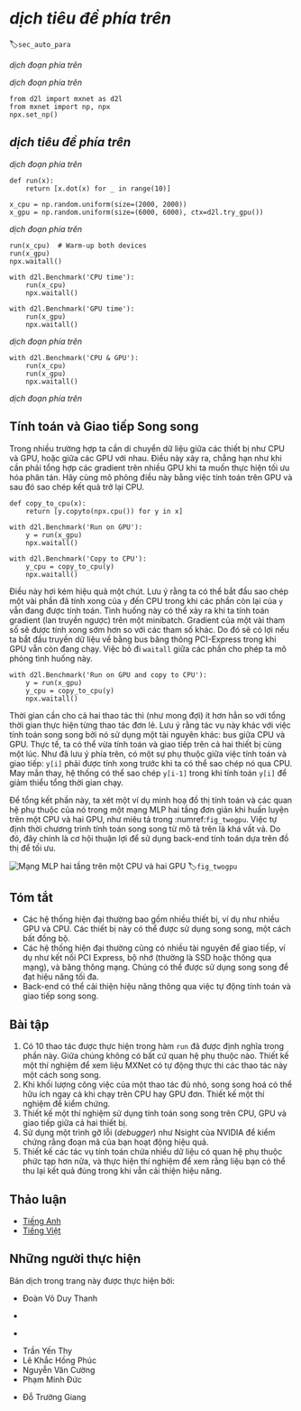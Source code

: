 <!-- ===================== Bắt đầu dịch Phần 1 ===================== -->
<!-- ========================================= REVISE - BẮT ĐẦU =================================== -->

<!--
# Automatic Parallelism
-->

# *dịch tiêu đề phía trên*
:label:`sec_auto_para`

<!--
MXNet automatically constructs computational graphs at the backend.
Using a computational graph, the system is aware of all the dependencies, and can selectively execute multiple non-interdependent tasks in parallel to improve speed.
For instance, :numref:`fig_asyncgraph` in :numref:`sec_async` initializes two variables independently.
Consequently the system can choose to execute them in parallel.
-->

*dịch đoạn phía trên*


<!--
Typically, a single operator will use all the computational resources on all CPUs or on a single GPU.
For example, the `dot` operator will use all cores (and threads) on all CPUs, even if there are multiple CPU processors on a single machine.
The same applies to a single GPU.
Hence parallelization is not quite so useful single-device computers.
With multiple devices things matter more.
While parallelization is typically most relevant between multiple GPUs, adding the local CPU will increase performance slightly.
See e.g., :cite:`Hadjis.Zhang.Mitliagkas.ea.2016` for a paper that focuses on training computer vision models combining a GPU and a CPU.
With the convenience of an automatically parallelizing framework we can accomplish the same goal in a few lines of Python code.
More broadly, our discussion of automatic parallel computation focuses on parallel computation using both CPUs and GPUs, as well as the parallelization of computation and communication.
We begin by importing the required packages and modules. Note that we need at least one GPU to run the experiments in this section.
-->

*dịch đoạn phía trên*


```{.python .input}
from d2l import mxnet as d2l
from mxnet import np, npx
npx.set_np()
```

<!-- ===================== Kết thúc dịch Phần 1 ===================== -->

<!-- ===================== Bắt đầu dịch Phần 2 ===================== -->

<!--
## Parallel Computation on CPUs and GPUs
-->

## *dịch tiêu đề phía trên*

<!--
Let us start by defining a reference workload to test - the `run` function below performs 10 matrix-matrix multiplications 
on the device of our choosing using data allocated into two variables, `x_cpu` and `x_gpu`.
-->

*dịch đoạn phía trên*


```{.python .input}
def run(x):
    return [x.dot(x) for _ in range(10)]

x_cpu = np.random.uniform(size=(2000, 2000))
x_gpu = np.random.uniform(size=(6000, 6000), ctx=d2l.try_gpu())
```


<!--
Now we apply the function to the data.
To ensure that caching does not play a role in the results we warm up the devices by performing a single pass on each of them prior to measuring.
-->

*dịch đoạn phía trên*


```{.python .input}
run(x_cpu)  # Warm-up both devices
run(x_gpu)
npx.waitall()  

with d2l.Benchmark('CPU time'):
    run(x_cpu)
    npx.waitall()

with d2l.Benchmark('GPU time'):
    run(x_gpu)
    npx.waitall()
```


<!--
If we remove the `waitall()` between both tasks the system is free to parallelize computation on both devices automatically.
-->

*dịch đoạn phía trên*


```{.python .input}
with d2l.Benchmark('CPU & GPU'):
    run(x_cpu)
    run(x_gpu)
    npx.waitall()
```


<!--
In the above case the total execution time is less than the sum of its parts, since MXNet automatically schedules computation on 
both CPU and GPU devices without the need for sophisticated code on behalf of the user. 
-->

*dịch đoạn phía trên*


<!-- ===================== Kết thúc dịch Phần 2 ===================== -->

<!-- ===================== Bắt đầu dịch Phần 3 ===================== -->

<!--
## Parallel Computation and Communication
-->

## Tính toán và Giao tiếp Song song


<!--
In many cases we need to move data between different devices, say between CPU and GPU, or between different GPUs.
This occurs e.g., when we want to perform distributed optimization where we need to aggregate the gradients over multiple accelerator cards.
Let us simulate this by computing on the GPU and then copying the results back to the CPU.
-->

Trong nhiều trường hợp ta cần di chuyển dữ liệu giữa các thiết bị như CPU và GPU, hoặc giữa các GPU với nhau.
Điều này xảy ra, chẳng hạn như khi cần phải tổng hợp các gradient trên nhiều GPU khi ta muốn thực hiện tối ưu hóa phân tán.
Hãy cùng mô phỏng điều này bằng việc tính toán trên GPU và sau đó sao chép kết quả trở lại CPU.


```{.python .input}
def copy_to_cpu(x):
    return [y.copyto(npx.cpu()) for y in x]

with d2l.Benchmark('Run on GPU'):
    y = run(x_gpu)
    npx.waitall()

with d2l.Benchmark('Copy to CPU'):
    y_cpu = copy_to_cpu(y)
    npx.waitall()
```


<!--
This is somewhat inefficient. Note that we could already start copying parts of `y` to the CPU while the remainder of the list is still being computed.
This situatio occurs, e.g., when we compute the (backprop) gradient on a minibatch.
The gradients of some of the parameters will be available earlier than that of others.
Hence it works to our advantage to start using PCI-Express bus bandwidth while the GPU is still running.
Removing `waitall` between both parts allows us to simulate this scenario.
-->

Điều này hơi kém hiệu quả một chút. Lưu ý rằng ta có thể bắt đầu sao chép một vài phần đã tính xong của `y` đến CPU trong khi các phần còn lại của `y` vẫn đang được tính toán.
Tình huống này có thể xảy ra khi ta tính toán gradient (lan truyền ngược) trên một minibatch.
Gradient của một vài tham số sẽ được tính xong sớm hơn so với các tham số khác.
Do đó sẽ có lợi nếu ta bắt đầu truyền dữ liệu về bằng bus băng thông PCI-Express trong khi GPU vẫn còn đang chạy.
Việc bỏ đi `waitall` giữa các phần cho phép ta mô phỏng tình huống này.


```{.python .input}
with d2l.Benchmark('Run on GPU and copy to CPU'):
    y = run(x_gpu)
    y_cpu = copy_to_cpu(y)
    npx.waitall()
```


<!--
The total time required for both operations is (as expected) significantly less than the sum of their parts.
Note that this task is different from parallel computation as it uses a different resource: the bus between CPU and GPUs.
In fact, we could compute on both devices and communicate, all at the same time.
As noted above, there is a dependency between computation and communication: `y[i]` must be computed before it can be copied to the CPU.
Fortunately, the system can copy `y[i-1]` while computing `y[i]` to reduce the total running time.
-->

Thời gian cần cho cả hai thao tác thì (như mong đợi) ít hơn hẳn so với tổng thời gian thực hiện từng thao tác đơn lẻ.
Lưu ý rằng tác vụ này khác với việc tính toán song song bởi nó sử dụng một tài nguyên khác: bus giữa CPU và GPU.
Thực tế, ta có thể vừa tính toán và giao tiếp trên cả hai thiết bị cùng một lúc.
Như đã lưu ý phía trên, có một sự phụ thuộc giữa việc tính toán và giao tiếp: `y[i]` phải được tính xong trước khi ta có thể sao chép nó qua CPU.
May mắn thay, hệ thống có thể sao chép `y[i-1]` trong khi tính toán `y[i]` để giảm thiểu tổng thời gian chạy.

<!-- ===================== Kết thúc dịch Phần 3 ===================== -->

<!-- ===================== Bắt đầu dịch Phần 4 ===================== -->

<!--
We conclude with an illustration of the computational graph and its dependencies for a simple two-layer MLP when training on a CPU and two GPUs, as depicted in :numref:`fig_twogpu`.
It would be quite painful to schedule the parallel program resulting from this manually.
This is where it is advantageous to have a graph based compute backend for optimization.
-->

Để tổng kết phần này, ta xét một ví dụ minh hoạ đồ thị tính toán và các quan hệ phụ thuộc của nó trong một mạng MLP hai tầng đơn giản khi huấn luyện trên một CPU và hai GPU, như miêu tả trong :numref:`fig_twogpu`.
Việc tự định thời chương trình tính toán song song từ mô tả trên là khá vất vả.
Do đó, đây chính là cơ hội thuận lợi để sử dụng back-end tính toán dựa trên đồ thị để tối ưu.

<!--
![Two layer MLP on a CPU and 2 GPUs.](../img/twogpu.svg)
-->

![Mạng MLP hai tầng trên một CPU và hai GPU](../img/twogpu.svg)
:label:`fig_twogpu`


## Tóm tắt


<!--
* Modern systems have a variety of devices, such as multiple GPUs and CPUs. They can be used in parallel, asynchronously. 
* Modern systems also have a variety of resources for communication, such as PCI Express, storage (typically SSD or via network), and network bandwidth. They can be used in parallel for peak efficiency. 
* The backend can improve performance through through automatic parallel computation and communication. 
-->

* Các hệ thống hiện đại thường bao gồm nhiều thiết bị, ví dụ như nhiều GPU và CPU. Các thiết bị này có thể được sử dụng song song, một cách bất đồng bộ.
* Các hệ thống hiện đại thường cũng có nhiều tài nguyên để giao tiếp, ví dụ như kết nối PCI Express, bộ nhớ (thường là SSD hoặc thông qua mạng), và băng thông mạng. Chúng có thể được sử dụng song song để đạt hiệu năng tối đa.
* Back-end có thể cải thiện hiệu năng thông qua việc tự động tính toán và giao tiếp song song.


## Bài tập


<!--
1. 10 operations were performed in the `run` function defined in this section. There are no dependencies between them. Design an experiment to see if MXNet will automatically execute them in parallel.
2. When the workload of an individual operator is sufficiently small, parallelization can help even on a single CPU or GPU. Design an experiment to verify this. 
3. Design an experiment that uses parallel computation on CPU, GPU and communication between both devices.
4. Use a debugger such as NVIDIA's Nsight to verify that your code is efficient. 
5. Designing computation tasks that include more complex data dependencies, and run experiments to see if you can obtain the correct results while improving performance.
-->

1. Có 10 thao tác được thực hiện trong hàm `run` đã được định nghĩa trong phần này. Giữa chúng không có bất cứ quan hệ phụ thuộc nào. Thiết kế một thí nghiệm để xem liệu MXNet có tự động thực thi các thao tác này một cách song song.
2. Khi khối lượng công việc của một thao tác đủ nhỏ, song song hoá có thể hữu ích ngay cả khi chạy trên CPU hay GPU đơn. Thiết kế một thí nghiệm để kiểm chứng.
3. Thiết kế một thí nghiệm sử dụng tính toán song song trên CPU, GPU và giao tiếp giữa cả hai thiết bị.
4. Sử dụng một trình gỡ lỗi (*debugger*) như Nsight của NVIDIA để kiểm chứng rằng đoạn mã của bạn hoạt động hiệu quả.
5. Thiết kế các tác vụ tính toán chứa nhiều dữ liệu có quan hệ phụ thuộc phức tạp hơn nữa, và thực hiện thí nghiệm để xem rằng liệu bạn có thể thu lại kết quả đúng trong khi vẫn cải thiện hiệu năng.

<!-- ===================== Kết thúc dịch Phần 4 ===================== -->
<!-- ========================================= REVISE - KẾT THÚC ===================================-->

## Thảo luận
* [Tiếng Anh](https://discuss.mxnet.io/t/2382)
* [Tiếng Việt](https://forum.machinelearningcoban.com/c/d2l)

## Những người thực hiện
Bản dịch trong trang này được thực hiện bởi:
<!--
Tác giả của mỗi Pull Request điền tên mình và tên những người review mà bạn thấy
hữu ích vào từng phần tương ứng. Mỗi dòng một tên, bắt đầu bằng dấu `*`.
Tên đầy đủ của các reviewer có thể được tìm thấy tại https://github.com/aivivn/d2l-vn/blob/master/docs/contributors_info.md
-->

* Đoàn Võ Duy Thanh
<!-- Phần 1 -->
* 

<!-- Phần 2 -->
* 

<!-- Phần 3 -->
* Trần Yến Thy
* Lê Khắc Hồng Phúc
* Nguyễn Văn Cường
* Phạm Minh Đức
 
<!-- Phần 4 -->
* Đỗ Trường Giang
